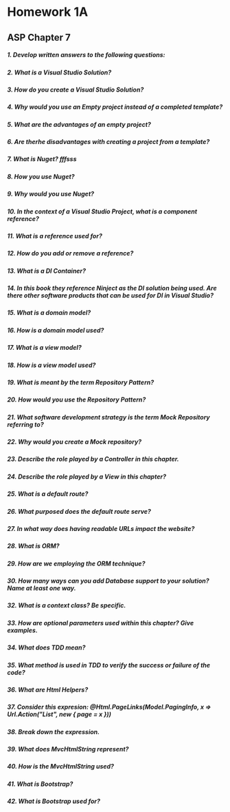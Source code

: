 # Homework 1A
## ASP Chapter 7

##### 1. Develop written answers to the following questions:
##### 2. What is a Visual Studio Solution?
##### 3. How do you create a Visual Studio Solution?
##### 4. Why would you use an Empty project instead of a completed template?
##### 5. What are the advantages of an empty project?
##### 6. Are therhe disadvantages with creating a project from a template?
##### 7. What is Nuget? fffsss
##### 8. How you use Nuget?
##### 9. Why would you use Nuget?
##### 10. In the context of a Visual Studio Project, what is a component reference?
##### 11. What is a reference used for?
##### 12. How do you add or remove a reference?
##### 13. What is a DI Container?
##### 14. In this book they reference Ninject as the DI solution being used. Are there other software products that can be used for DI in Visual Studio?
##### 15. What is a domain model?
##### 16. How is a domain model used?
##### 17. What is a view model?
##### 18. How is a view model used?
##### 19. What is meant by the term Repository Pattern?
##### 20. How would you use the Repository Pattern?
##### 21. What software development strategy is the term Mock Repository referring to?
##### 22. Why would you create a Mock repository?
##### 23. Describe the role played by a Controller in this chapter.
##### 24. Describe the role played by a View in this chapter?
##### 25. What is a default route?
##### 26. What purposed does the default route serve?
##### 27. In what way does having readable URLs impact the website?
##### 28. What is ORM?
##### 29. How are we employing the ORM technique?
##### 30. How many ways can you add Database support to your solution? Name at least one way.
##### 32. What is a context class? Be specific.
##### 33. How are optional parameters used within this chapter? Give examples.
##### 34. What does TDD mean?
##### 35. What method is used in TDD to verify the success or failure of the code?
##### 36. What are Html Helpers?
##### 37. Consider this expresion: @Html.PageLinks(Model.PagingInfo, x => Url.Action("List", new { page = x }))
##### 38. Break down the expression.
##### 39. What does MvcHtmlString represent?
##### 40. How is the MvcHtmlString used?
##### 41. What is Bootstrap?
##### 42. What is Bootstrap used for?
